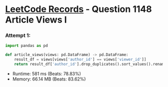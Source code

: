 # [LeetCode Records](../../README.md) - Question 1148 Article Views I

### Attempt 1: 
```py
import pandas as pd

def article_views(views: pd.DataFrame) -> pd.DataFrame:
    result_df = views[views['author_id'] == views['viewer_id']]
    return result_df['author_id'].drop_duplicates().sort_values().rename('id').reset_index()[['id']]
```
- Runtime: 581 ms (Beats: 78.83%)
- Memory: 66.14 MB (Beats: 83.62%)

<br>
